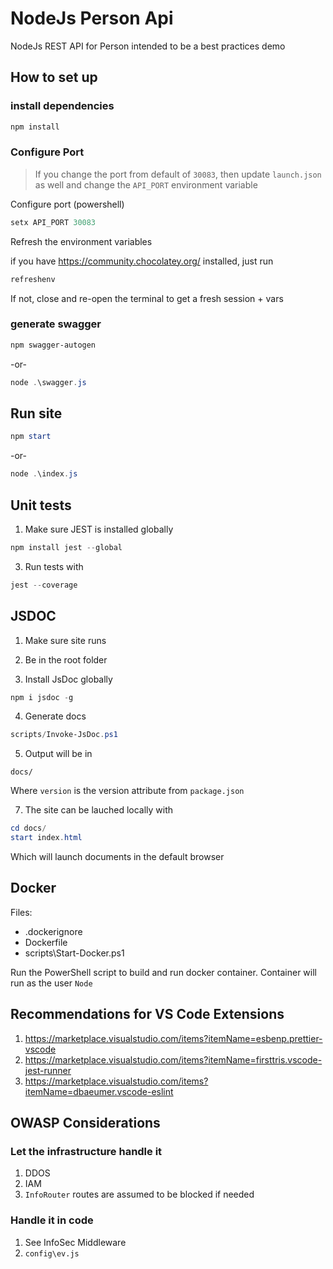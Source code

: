 # NodeJs Person Api

NodeJs REST API for Person intended to be a best practices demo

## How to set up

### install dependencies

```powershell
npm install
```

### Configure Port

> If you change the port from default of `30083`, then update `launch.json` as well and change the `API_PORT` environment variable

Configure port (powershell)

```powershell
setx API_PORT 30083
```

Refresh the environment variables

if you have https://community.chocolatey.org/ installed, just run

```powershell
refreshenv
```

If not, close and re-open the terminal to get a fresh session + vars

### generate swagger

```powershell
npm swagger-autogen
```

-or-

```powershell
node .\swagger.js
```

## Run site

```powershell
npm start
```

-or-

```powershell
node .\index.js
```

## Unit tests

1. Make sure JEST is installed globally

```powershell
npm install jest --global
```

3. Run tests with

```powershell
jest --coverage
```

## JSDOC

1. Make sure site runs

2. Be in the root folder

3. Install JsDoc globally

```powershell
npm i jsdoc -g
```

4. Generate docs

```powershell
scripts/Invoke-JsDoc.ps1
```

5. Output will be in

`docs/`

Where `version` is the version attribute from `package.json`

7. The site can be lauched locally with

```powershell
cd docs/
start index.html
```

Which will launch documents in the default browser

## Docker

Files:

- .dockerignore
- Dockerfile
- scripts\Start-Docker.ps1

Run the PowerShell script to build and run docker container. Container will run as the user `Node`

## Recommendations for VS Code Extensions

1. https://marketplace.visualstudio.com/items?itemName=esbenp.prettier-vscode
2. https://marketplace.visualstudio.com/items?itemName=firsttris.vscode-jest-runner
3. https://marketplace.visualstudio.com/items?itemName=dbaeumer.vscode-eslint

## OWASP Considerations

### Let the infrastructure handle it

1. DDOS
2. IAM
3. `InfoRouter` routes are assumed to be blocked if needed

### Handle it in code

1. See InfoSec Middleware
2. `config\ev.js`
